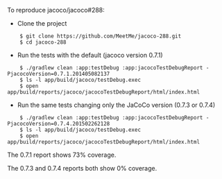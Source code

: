 To reproduce jacoco/jacoco#288:

* Clone the project
```
    $ git clone https://github.com/MeetMe/jacoco-288.git
    $ cd jacoco-288
```
* Run the tests with the default (jacoco version 0.7.1)
```
    $ ./gradlew clean :app:testDebug :app:jacocoTestDebugReport -PjacocoVersion=0.7.1.201405082137
    $ ls -l app/build/jacoco/testDebug.exec
    $ open app/build/reports/jacoco/jacocoTestDebugReport/html/index.html
```
* Run the same tests changing only the JaCoCo version (0.7.3 or 0.7.4)
```
    $ ./gradlew clean :app:testDebug :app:jacocoTestDebugReport -PjacocoVersion=0.7.4.201502262128
    $ ls -l app/build/jacoco/testDebug.exec
    $ open app/build/reports/jacoco/jacocoTestDebugReport/html/index.html
```
The 0.7.1 report shows 73% coverage.

The 0.7.3 and 0.7.4 reports both show 0% coverage.
